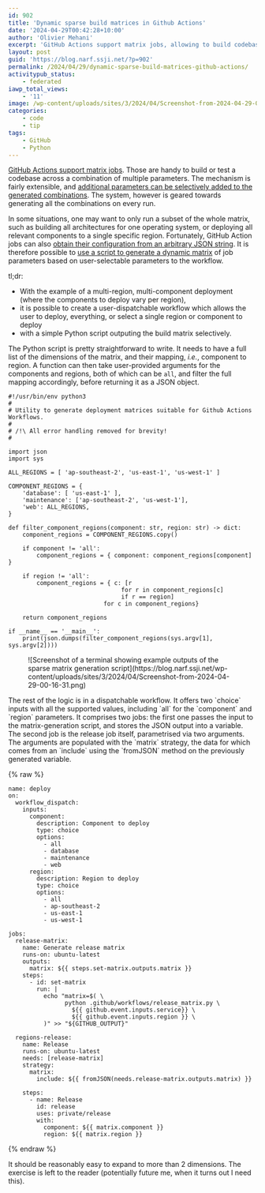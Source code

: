 ```yaml
---
id: 902
title: 'Dynamic sparse build matrices in Github Actions'
date: '2024-04-29T00:42:28+10:00'
author: 'Olivier Mehani'
excerpt: 'GitHub Actions support matrix jobs, allowing to build codebase across multiple parameters. It is also possible to generate dynamic subsets of those parameters using a simple Python script based on intput to a user-dispatchable workflow.'
layout: post
guid: 'https://blog.narf.ssji.net/?p=902'
permalink: /2024/04/29/dynamic-sparse-build-matrices-github-actions/
activitypub_status:
    - federated
iawp_total_views:
    - '11'
image: /wp-content/uploads/sites/3/2024/04/Screenshot-from-2024-04-29-00-16-31.png
categories:
    - code
    - tip
tags:
    - GitHub
    - Python
---
```


[GitHub Actions support matrix jobs](https://docs.github.com/en/actions/using-jobs/using-a-matrix-for-your-jobs). Those are handy to build or test a codebase across a combination of multiple parameters. The mechanism is fairly extensible, and [additional parameters can be selectively added to the generated combinations](https://docs.github.com/en/actions/using-jobs/using-a-matrix-for-your-jobs#expanding-or-adding-matrix-configurations). The system, however is geared towards generating all the combinations on every run.

In some situations, one may want to only run a subset of the whole matrix, such as building all architectures for one operating system, or deploying all relevant components to a single specific region. Fortunately, GitHub Action jobs can also [obtain their configuration from an arbitrary JSON string](https://docs.github.com/en/actions/learn-github-actions/expressions#fromjson). It is therefore possible to [use a script to generate a dynamic matrix](https://stackoverflow.com/questions/59977364/github-actions-how-use-strategy-matrix-with-script) of job parameters based on user-selectable parameters to the workflow.

tl;dr:

- With the example of a multi-region, multi-component deployment (where the components to deploy vary per region),
- it is possible to create a user-dispatchable workflow which allows the user to deploy, everything, or select a single region or component to deploy
- with a simple Python script outputing the build matrix selectively.

The Python script is pretty straightforward to write. It needs to have a full list of the dimensions of the matrix, and their mapping, *i.e.*, component to region. A function can then take user-provided arguments for the components and regions, both of which can be `all`, and filter the full mapping accordingly, before returning it as a JSON object.

```
#!/usr/bin/env python3
#
# Utility to generate deployment matrices suitable for Github Actions Workflows.
#
# /!\ All error handling removed for brevity!
#

import json
import sys

ALL_REGIONS = [ 'ap-southeast-2', 'us-east-1', 'us-west-1' ]

COMPONENT_REGIONS = {
    'database': [ 'us-east-1' ],
    'maintenance': ['ap-southeast-2', 'us-west-1'],
    'web': ALL_REGIONS,
}

def filter_component_regions(component: str, region: str) -> dict:
    component_regions = COMPONENT_REGIONS.copy()

    if component != 'all':
        component_regions = { component: component_regions[component] }

    if region != 'all':
        component_regions = { c: [r
                                for r in component_regions[c]
                                if r == region]
                           for c in component_regions}

    return component_regions

if __name__ == '__main__':
    print(json.dumps(filter_component_regions(sys.argv[1], sys.argv[2])))
```

<div class="wp-block-image"><figure class="aligncenter size-full">![Screenshot of a terminal showing example outputs of the sparse matrix generation script](https://blog.narf.ssji.net/wp-content/uploads/sites/3/2024/04/Screenshot-from-2024-04-29-00-16-31.png)</figure></div>The rest of the logic is in a dispatchable workflow. It offers two `choice` inputs with all the supported values, including `all` for the `component` and `region` parameters. It comprises two jobs: the first one passes the input to the matrix-generation script, and stores the JSON output into a variable. The second job is the release job itself, parametrised via two arguments. The arguments are populated with the `matrix` strategy, the data for which comes from an `include` using the `fromJSON` method on the previously generated variable.

{% raw %}
```
name: deploy
on:
  workflow_dispatch:
    inputs:
      component:
        description: Component to deploy
        type: choice
        options:
          - all
          - database
          - maintenance
          - web
      region:
        description: Region to deploy
        type: choice
        options:
          - all
          - ap-southeast-2
          - us-east-1
          - us-west-1

jobs:
  release-matrix:
    name: Generate release matrix
    runs-on: ubuntu-latest
    outputs:
      matrix: ${{ steps.set-matrix.outputs.matrix }}
    steps:
      - id: set-matrix
        run: |
          echo "matrix=$( \
                python .github/workflows/release_matrix.py \
                  ${{ github.event.inputs.service}} \
                  ${{ github.event.inputs.region }} \
          )" >> "${GITHUB_OUTPUT}"

  regions-release:
    name: Release
    runs-on: ubuntu-latest
    needs: [release-matrix]
    strategy:
      matrix:
        include: ${{ fromJSON(needs.release-matrix.outputs.matrix) }}

    steps:
      - name: Release
        id: release
        uses: private/release
        with:
          component: ${{ matrix.component }}
          region: ${{ matrix.region }}
```
{% endraw %}

It should be reasonably easy to expand to more than 2 dimensions. The exercise is left to the reader (potentially future me, when it turns out I need this).
